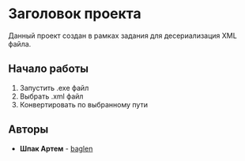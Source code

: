 # Заголовок проекта

Данный проект создан в рамках задания для десериализация XML файла.
  
## Начало работы

1. Запустить .exe файл 
2. Выбрать .xml файл
3. Конвертировать по выбранному пути

## Авторы

* **Шпак Артем**  - [baglen](https://github.com/baglen)
